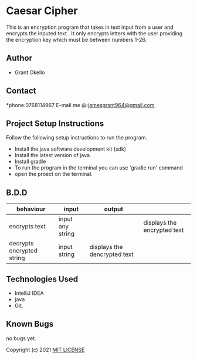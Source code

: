 # Caesar Cipher
This is an encryption program that takes in text input from a user and encrypts the inputed text . It only encrypts letters with the user providing the encryption key which must be between numbers 1-26. 

## Author
* Grant Okello 

## Contact
*phone:0768114967
E-mail me @:jamesgrsnt964@gmail.com

## Project Setup Instructions
Follow the following setup instructions to run the program.
* Install the java software development kit (sdk)
* Install the latest version of java.
* Install gradle
* To run the program in the terminal you can use 'gradle run' command
* open the proect on the terminal.

## B.D.D


|behaviour   | input  |  output |   |
|---|---|---|---|
| encrypts text|input any string|  | displays the encrypted text  |
| decrypts encrypted string| input string | displays the dencrypted text   |


## Technologies Used
* IntelliJ IDEA
* java
* Git.



## Known Bugs
no bugs yet.


Copyright (c) 2021 [MIT LICENSE](./LICENSE)

